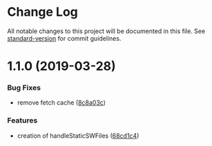 # Change Log

All notable changes to this project will be documented in this file. See [standard-version](https://github.com/conventional-changelog/standard-version) for commit guidelines.

# 1.1.0 (2019-03-28)


### Bug Fixes

* remove fetch cache ([8c8a03c](https://github.com/yang657850144/serviceworker-webpack-plugins/commit/8c8a03c))


### Features

* creation of handleStaticSWFiles ([68cd1c4](https://github.com/yang657850144/serviceworker-webpack-plugins/commit/68cd1c4))
